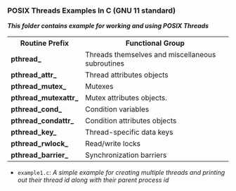 ### POSIX Threads Examples In C (GNU 11 standard)

<em><b>This folder contains example for working 
and using POSIX Threads</b></em>


<table>
    <tbody>
        <tr>
            <th>Routine Prefix</th>
            <th>Functional Group</th>
        </tr>
    <tr>
        <td>
            <b>pthread_</b>
        </td>
        <td>
            Threads themselves and miscellaneous subroutines
        </td>
    </tr>
    <tr>
        <td>
            <b>pthread_attr_</b>
        </td>
        <td>
        Thread attributes objects
        </td>
    </tr>
    <tr>
        <td>
            <b>pthread_mutex_</b>
         </td>
        <td>
            Mutexes
        </td>
    </tr>
    <tr>
        <td>
            <b>pthread_mutexattr_</b>
        </td>
        <td>
            Mutex attributes objects.
        </td>
    </tr>
    <tr>
        <td>
            <b>pthread_cond_</b>
        </td>
        <td>
            Condition variables
        </td>
    </tr>
    <tr>
        <td>
            <b>pthread_condattr_</b>
        </td>
        <td>
            Condition attributes objects
        </td>
    </tr>
    <tr>
        <td>
            <b>pthread_key_</b>
        </td>
        <td>
            Thread-specific data keys
        </td>
    </tr>
    <tr>
        <td>
            <b>pthread_rwlock_</b>
        </td>
        <td>
            Read/write locks
        </td>
    </tr>
    <tr>
        <td>
            <b>pthread_barrier_</b>
        </td>
        <td>
            Synchronization barriers
        </td>
    </tr>
    </tbody>
</table>

<ul>
    <li>
        <code>example1.c</code>: 
        <i> A simple example for creating multiple threads and printing out their thread id along with their parent process id </i>
    </li>
</ul>
